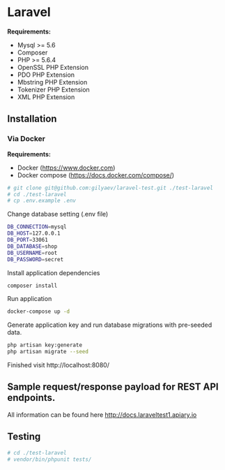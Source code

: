 # Laravel

**Requirements:**

- Mysql >= 5.6
- Composer
- PHP >= 5.6.4
- OpenSSL PHP Extension
- PDO PHP Extension
- Mbstring PHP Extension
- Tokenizer PHP Extension
- XML PHP Extension

## Installation

### Via Docker

**Requirements:**

- Docker (https://www.docker.com)
- Docker compose (https://docs.docker.com/compose/)

```bash
# git clone git@github.com:gilyaev/laravel-test.git ./test-laravel
# cd ./test-laravel
# cp .env.example .env
```

Change database setting (.env file)

```bash
DB_CONNECTION=mysql
DB_HOST=127.0.0.1
DB_PORT=33061
DB_DATABASE=shop
DB_USERNAME=root
DB_PASSWORD=secret
```

Install application dependencies 

```bash
composer install
```

Run application 

```bash
docker-compose up -d
```

Generate application key  and run database migrations with pre-seeded data.

```bash
php artisan key:generate
php artisan migrate --seed
```

Finished visit http://localhost:8080/

## Sample request/response payload for REST API endpoints.

All information can be found here http://docs.laraveltest1.apiary.io

## Testing

```bash
# cd ./test-laravel
# vendor/bin/phpunit tests/
```